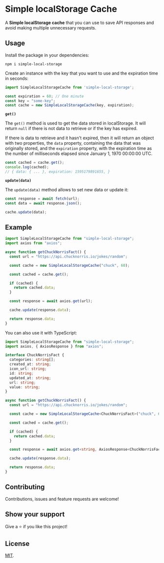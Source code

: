 # Simple localStorage Cache

A **Simple localStorage cache** that you can use to save API responses and avoid making multiple unnecessary requests.

## Usage

Install the package in your dependencies:

```
npm i simple-local-storage
```

Create an instance with the key that you want to use and the expiration time in seconds:

```js
import SimpleLocalStorageCache from 'simple-local-storage';

const expiration = 60; // One minute
const key = "some-key"; 
const cache = new SimpleLocalStorageCache(key, expiration);
```

**`get()`**

The `get()` method is used to get the data stored in localStorage. It will return `null` if there is not data to retrieve or if the key has expired.

If there is data to retrieve and it hasn't expired, then it will return an object with two properties, the `data` property, containing the data that was originally stored, and the `expiration` property, with the expiration time as the number of milliseconds elapsed since January 1, 1970 00:00:00 UTC.

```js
const cached = cache.get();
console.log(cached);
// { data: { ... }, expiration: 1595179891655, }
```

**`update(data)`**

The `update(data)` method allows to set new data or update it:


```js
const response = await fetch(url);
const data = await response.json();

cache.update(data);
```

## Example

```js
import SimpleLocalStorageCache from "simple-local-storage";
import axios from "axios";

async function getChuckNorrisFact() {
  const url = "https://api.chucknorris.io/jokes/random";

  const cache = new SimpleLocalStorageCache("chuck", 60);

  const cached = cache.get();

  if (cached) {
    return cached.data;
  }

  const response = await axios.get(url);

  cache.update(response.data);

  return response.data;
}
```

You can also use it with TypeScript:

```ts
import SimpleLocalStorageCache from "simple-local-storage";
import axios, { AxiosResponse } from "axios";

interface ChuckNorrisFact {
  categories: string[];
  created_at: string;
  icon_url: string;
  id: string;
  updated_at: string;
  url: string;
  value: string;
}

async function getChuckNorrisFact() {
  const url = "https://api.chucknorris.io/jokes/random";

  const cache = new SimpleLocalStorageCache<ChuckNorrisFact>("chuck", 60);

  const cached = cache.get();

  if (cached) {
    return cached.data;
  }

  const response = await axios.get<string, AxiosResponse<ChuckNorrisFact>>(url);

  cache.update(response.data);

  return response.data;
}
```

## Contributing

Contributions, issues and feature requests are welcome!

## Show your support

Give a ⭐️ if you like this project!

## License

[MIT](LICENSE).